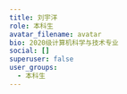 ```yaml
---
title: 刘宇洋
role: 本科生
avatar_filename: avatar
bio: 2020级计算机科学与技术专业
social: []
superuser: false
user_groups:
  - 本科生
---
```

